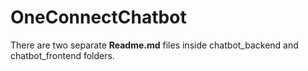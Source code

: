 # OneConnectChatbot
There are two separate **Readme.md** files inside chatbot_backend and chatbot_frontend folders.
